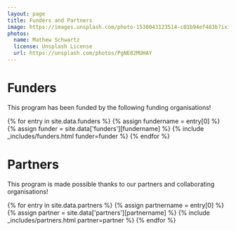 ```yaml
---
layout: page
title: Funders and Partners
image: https://images.unsplash.com/photo-1530043123514-c01b94ef483b?ixid=MnwxMjA3fDB8MHxwaG90by1wYWdlfHx8fGVufDB8fHx8&ixlib=rb-1.2.1&auto=format&fit=crop&w=1650&q=80
photos:
  name: Mathew Schwartz
  license: Unsplash License
  url: https://unsplash.com/photos/PgNE82MUHAY
---
```


# Funders

This program has been funded by the following funding organisations!

<div class="funders">
{% for entry in site.data.funders %}
    {% assign fundername = entry[0] %}
    {% assign funder = site.data['funders'][fundername] %}
    {% include _includes/funders.html funder=funder %}
{% endfor %}
</div>

# Partners

This program is made possible thanks to our partners and collaborating organisations!

<div class="partners">
{% for entry in site.data.partners %}
    {% assign partnername = entry[0] %}
    {% assign partner = site.data['partners'][partnername] %}
    {% include _includes/partners.html partner=partner %}
{% endfor %}
</div>
